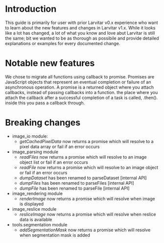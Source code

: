 # Introduction

This guide is primarily for user with prior Larvitar v0.x experience who want to learn about the new features and changes in Larvitar v1.x. While it looks like a lot has changed, a lot of what you know and love abut Larvitar is still the same; bit we wanted to be as thorough as possibile and provide detailed explanations or examples for every documented change.

# Notable new features

We chose to migrate all functions using callback to promise. Promises are JavaScript objects that represent an eventual completion or failure of an asynchronous operation. A promise is a returned object where you attach callbacks, instead of passing callbacks into a function. the place where you attach the callback after a successful completion of a task is called, .then(). inside this you pass a callback through.

# Breaking changes

- image_io module:
  -  *getCachedPixelData* now returns a promise which will resolve to a pixel data array or fail if an error occurs
- image_parsing module
  - *readFiles* now returns a promise which will resolve to an image object list or fail if an error occurs
  - *readFile* now returns a promise which will resolve to an image object or fail if an error occurs
  - *dumpDataset* has been renamed to parseDataset [internal API]
  - *dumpFiles* has been renamed to parseFiles [internal API]
  - *dumpFile* has been renamed to parseFile [internal API]
-  image_rendering module
   -  *renderImage* now returns a promise which will resolve when image is displayed
-  image_reslice module
   -  *resliceImage* now returns a promise which will resolve when reslice data is available
-  tools.segmentation module
   -  *addSegmentationMask* now returns a promise which will resolve when segmentation mask is added